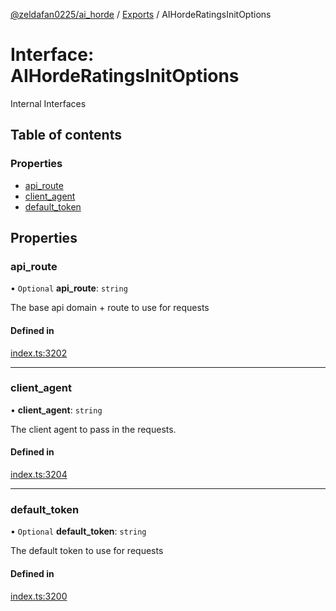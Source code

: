 [@zeldafan0225/ai_horde](../README.md) / [Exports](../modules.md) / AIHordeRatingsInitOptions

# Interface: AIHordeRatingsInitOptions

Internal Interfaces

## Table of contents

### Properties

- [api\_route](AIHordeRatingsInitOptions.md#api_route)
- [client\_agent](AIHordeRatingsInitOptions.md#client_agent)
- [default\_token](AIHordeRatingsInitOptions.md#default_token)

## Properties

### api\_route

• `Optional` **api\_route**: `string`

The base api domain + route to use for requests

#### Defined in

[index.ts:3202](https://github.com/ZeldaFan0225/ai_horde/blob/2b1ed8a/index.ts#L3202)

___

### client\_agent

• **client\_agent**: `string`

The client agent to pass in the requests.

#### Defined in

[index.ts:3204](https://github.com/ZeldaFan0225/ai_horde/blob/2b1ed8a/index.ts#L3204)

___

### default\_token

• `Optional` **default\_token**: `string`

The default token to use for requests

#### Defined in

[index.ts:3200](https://github.com/ZeldaFan0225/ai_horde/blob/2b1ed8a/index.ts#L3200)
